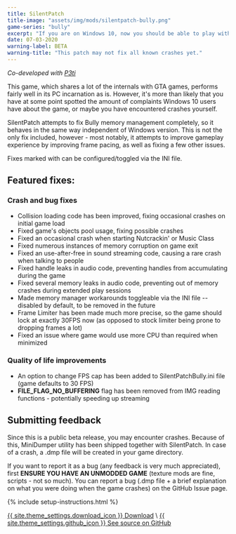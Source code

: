 ```yaml
---
title: SilentPatch
title-image: "assets/img/mods/silentpatch-bully.png"
game-series: "bully"
excerpt: "If you are on Windows 10, now you should be able to play without crashes."
date: 07-03-2020
warning-label: BETA
warning-title: "This patch may not fix all known crashes yet."
---
```


*Co-developed with [P3ti](https://github.com/P3ti)*

This game, which shares a lot of the internals with GTA games, performs fairly well in its PC incarnation as is.
However, it's more than likely that you have at some point spotted the amount of complaints Windows 10
users have about the game, or maybe you have encountered crashes yourself.

SilentPatch attempts to fix Bully memory management completely, so it behaves in the same way independent
of Windows version. This is not the only fix included, however - most notably, it attempts to improve
gameplay experience by improving frame pacing, as well as fixing a few other issues.

Fixes marked with <i class="fas fa-cog"></i> can be configured/toggled via the INI file.

## Featured fixes:
### Crash and bug fixes
* Collision loading code has been improved, fixing occasional crashes on initial game load
* Fixed game's objects pool usage, fixing possible crashes
* Fixed an occasional crash when starting Nutcrackin' or Music Class
* Fixed numerous instances of memory corruption on game exit
* Fixed an use-after-free in sound streaming code, causing a rare crash when talking to people
* Fixed handle leaks in audio code, preventing handles from accumulating during the game
* Fixed several memory leaks in audio code, preventing out of memory crashes during extended play sessions
* <i class="fas fa-cog"></i> Made memory manager workarounds toggleable via the INI file -- disabled by default, to be removed in the future
* Frame Limiter has been made much more precise, so the game should lock at exactly 30FPS now
  (as opposed to stock limiter being prone to dropping frames a lot)
* Fixed an issue where game would use more CPU than required when minimized

### Quality of life improvements
* <i class="fas fa-cog"></i> An option to change FPS cap has been added to SilentPatchBully.ini file (game defaults to 30 FPS)
* **FILE_FLAG_NO_BUFFERING** flag has been removed from IMG reading functions - potentially speeding up streaming


## Submitting feedback
Since this is a public beta release, you may encounter crashes. Because of this, MiniDumper utility has
been shipped together with SilentPatch. In case of a crash, a .dmp file will be created in your game directory.

If you want to report it as a bug (any feedback is very much appreciated), first **ENSURE YOU HAVE AN UNMODDED GAME**
(texture mods are fine, scripts - not so much). You can report a bug (.dmp file + a brief explanation on what
you were doing when the game crashes) on the GitHub Issue page.

{% include setup-instructions.html %}

<a href="https://github.com/CookiePLMonster/SilentPatchBully/releases/latest/download/SilentPatchBully.zip" class="button" role="button">{{ site.theme_settings.download_icon }} Download</a> \\
<a href="https://github.com/CookiePLMonster/SilentPatchBully" class="button github" role="button">{{ site.theme_settings.github_icon }} See source on GitHub</a>